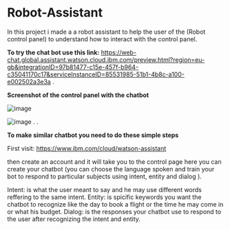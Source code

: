 # Robot-Assistant
In this project i made a a robot assistant to help the user of the (Robot control panel) to understand how to interact with the control panel.


**To try the chat bot use this link:** https://web-chat.global.assistant.watson.cloud.ibm.com/preview.html?region=eu-gb&integrationID=97b81477-c15e-457f-b964-c35041170c17&serviceInstanceID=85531985-51b1-4b8c-a100-e002502a3e3a
.


**Screenshot of the control panel with the chatbot**

![image](https://user-images.githubusercontent.com/5675794/126049018-8887c4bd-7fe4-471c-a278-94835c58915c.png)

![image](https://user-images.githubusercontent.com/5675794/126049017-bf891284-ac6d-427b-80f0-6d160ca23b45.png)
.
.

**To make similar chatbot you need to do these simple steps**

First visit: https://www.ibm.com/cloud/watson-assistant

then create an account and it will take you to the control page here you can create your chatbot (you can choose the language spoken and train your bot to respond to particular subjects using intent, entity and dialog ).

Intent: is what the user meant to say and he may use different words reffering to the same intent.
Entity: is spicific keywords you want the chatbot to recognize like the day to book a flight or the time he may come in or what his budget.
Dialog: is the responses your chatbot use to respond to the user after recognizing the intent and entity.




